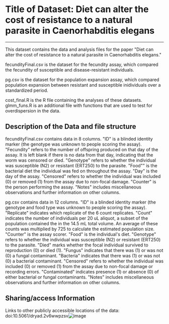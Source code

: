 
# Title of Dataset: Diet can alter the cost of resistance to a natural parasite in Caenorhabditis elegans
---

This dataset contains the data and analysis files for the paper "Diet can alter the cost of resistance to a natural parasite in Caenorhabditis elegans." 

fecundityFinal.csv is the dataset for the fecundity assay, which compared the fecundity of susceptible and disease-resistant individuals.

pg.csv is the dataset for the population expansion assay, which compared population expansion between resistant and susceptible inidividuals over a standardized period.

cost_final.R is the R file containing the analyses of these datasets. glmm_funs.R is an additional file with functions that are used to test for overdispersion in the data. 


## Description of the Data and file structure

fecundityFinal.csv contains data in 8 columns. "ID" is a blinded identity marker (the genotype was unknown to people scoring the assay). "Fecundity" refers to the number of offspring produced on that day of the assay. It is left blank if there is no data from that day, indicating that the worm was censored or died. "Genotype" refers to whether the individual was susceptible (N2) or resistant (ERT250) to the parasite. "Food"" is the bacterial diet the individual was fed on throughout the assay. "Day" is the day of the assay. "Censored" refers to whether the individual was included (0) or removed (1) from the assay due to non-focal damage. "Counter" is the person performing the assay. "Notes" includes miscellaneous observations and further information on other columns.

pg.csv contains data in 12 columns. "ID" is a blinded identity marker (the genotype and food type was unknown to people scoring the assay). "Replicate" indicates which replicate of the 6 count replicates. "Count" indicates the number of individuals per 20 uL aliquot, a subset of the population contained the in the 14.5 mL total volume. An average of these counts was multiplied by 725 to calculate the estimated population size. "Counter" is the assay scorer. "Food" is the individual's diet. "Genotype" refers to whether the individual was susceptible (N2) or resistant (ERT250) to the parasite. "Died" marks whether the focal individual survived to reproduction (0) or died (1). "Fungus" indicates that there was (1) or was not (0) a fungal contaminant. "Bacteria" indicates that there was (1) or was not (0) a bacterial contaminant. "Censored" refers to whether the individual was included (0) or removed (1) from the assay due to non-focal damage or recording errors. "Contaminated" indicates presence (1) or absence (0) of either bacterial or fungal contaminants. "Notes" includes miscellaneous observations and further information on other columns.


## Sharing/access Information

Links to other publicly accessible locations of the data: doi:10.5061/dryad.2v6wwpzsv![image](https://user-images.githubusercontent.com/41449473/211208015-16701e10-5dff-4824-8e0f-c12be12a51c2.png)
